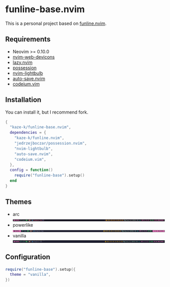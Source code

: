 # funline-base.nvim

This is a personal project based on [funline.nvim](https://github.com/kaze-k/funline.nvim).

## Requirements

- Neovim >= 0.10.0
- [nvim-web-devicons](https://github.com/nvim-tree/nvim-web-devicons)
- [lazy.nvim](https://github.com/folke/lazy.nvim)
- [possession](https://github.com/jedrzejboczar/possession.nvim)
- [nvim-lightbulb](https://github.com/kosayoda/nvim-lightbulb)
- [auto-save.nvim](https://github.com/okuuva/auto-save.nvim)
- [codeium.vim](https://github.com/Exafunction/codeium.vim)

## Installation

You can install it, but I recommend fork.

```lua
{
  "kaze-k/funline-base.nvim",
  dependencies = {
    "kaze-k/funline.nvim",
    "jedrzejboczar/possession.nvim",
    "nvim-lightbulb",
    "auto-save.nvim",
    "codeium.vim",
  },
  config = function()
    require("funline-base").setup()
  end
}
```

## Themes

- arc
![arc](./images/arc.png)
- powerlike
![powerlike](./images/powerlike.png)
- vanilla
![vanilla](./images/vanilla.png)

## Configuration

```lua
require("funline-base").setup({
  theme = "vanilla",
})
```
